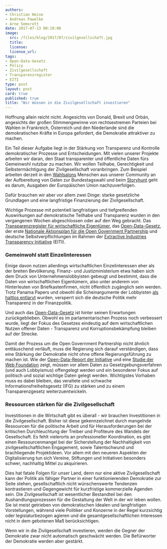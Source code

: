 ```yaml
---
authors: 
- Christian Heise
- Andreas Pawelke
- Arne Semsrott
date: 2017-07-13 00:10:00
image:
  src: /files/blog/2017/07/zivilgesellschaft.jpg
  title: 
  license:
  license_url: 
tags:
- Open-Data-Gesetz
- Policy
- Zivilgesellschaft
- Transparenzregister
- EITI
type: post
layout: post
card: true
published: true
title: "Wir müssen in die Zivilgesellschaft investieren" 
---
```


Hoffnung allein reicht nicht. Angesichts von Donald, Brexit und Orbán, angesichts der großen Stimmengewinne von rechtsextremen Parteien bei Wahlen in Frankreich, Österreich und den Niederlande sind die demokratischen Kräfte in Europa gefordert, die Demokratie attraktiver zu machen.

Ein Teil dieser Aufgabe liegt in der Stärkung von Transparenz und Kontrolle demokratischer Prozesse und Entscheidungen. Mit vielen unserer Projekte arbeiten wir daran, den Staat transparenter und öffentliche Daten fürs Gemeinwohl nutzbar zu machen. Wir wollen Teilhabe, Gerechtigkeit und Selbstermächtigung der Zivilgesellschaft voranbringen. Zum Beispiel arbeiten derzeit in den [Wahlsalons](https://codefor.de/wahlsalons/) Menschen aus unserer Community an der Aufbereitung von Daten zur Bundestagswahl und beim [Storyhunt](https://storyhunt.de/) geht es darum, Ausgaben der Europäischen Union nachzuverfolgen.

Dafür brauchen wir aber vor allem zwei Dinge: starke gesetzliche Grundlagen und eine langfristige Finanzierung der Zivilgesellschaft.

Wichtige Prozesse mit potentiell langfristigen und tiefgreifenden Auswirkungen auf demokratische Teilhabe und Transparenz wurden in den vergangenen Wochen abgeschlossen oder auf den Weg gebracht. Das [Transparenzregister für wirtschaftliche Eigentümer](https://netzpolitik.org/2017/transparenzregister-gegen-briefkastenfirmen-bundesrat-fordert-offenen-zugang-zu-daten/), das [Open-Data-Gesetz](https://okfn.de/blog/2017/07/Open-Data-Gesetz-tritt-in-Kraft/), der erste [Nationale Aktionsplan für die Open Government Partnership](https://opengovpartnership.de/news/) und deutsche Selbstverpflichtungen im Rahmen der [Extractive Industries Transparency Initiative](https://www.d-eiti.de/) (EITI).

<h3>Gemeinwohl statt Einzelinteressen</h3>

Einige davon nutzen allerdings wirtschaftlichen Einzelinteressen eher als  der breiten Bevölkerung. Finanz- und Justizministerium etwa haben sich dem Druck von Unternehmenslobbyisten gebeugt und bestimmt, dass die Daten von wirtschaftlichen Eigentümern, also unter anderem von Hinterleuten von Briefkastenfirmen, nicht öffentlich zugänglich sein werden. Trotz Panama Papers und obwohl die Scheinargumente der Lobbyisten [als haltlos entlarvt](https://blog.opencorporates.com/2017/02/28/germany-do-not-let-personal-security-be-the-bait-and-switch-for-public-accountability/) wurden, versperrt sich die deutsche Politik mehr Transparenz in der Finanzpolitik.

Und auch das [Open-Data-Gesetz](https://okfn.de/blog/tags/open-data-gesetz/) ist hinter seinen Erwartungen zurückgeblieben. Obwohl es im parlamentarischen Prozess noch verbessert wurde, liegt der Fokus des Gesetzes eindeutig auf dem wirtschaftlichen Nutzen offener Daten - Transparenz und Korruptionsbekämpfung bleiben auf der Strecke.

Damit der Prozess um die Open Government Partnership nicht ähnlich enttäuschend verläuft, muss die Regierung sich darauf verständigen, dass eine Stärkung der Demokratie nicht ohne offene Regierungsführung zu machen ist. Wie der [Open-Data-Report der Initiative](https://www.opengovpartnership.org/resources/aligning-supply-and-demand-better-governance-open-data-open-government-partnership) und eine [Studie der Web Foundation](https://netzpolitik.org/2017/open-data-und-antikorruption-deutschland-hinkt-hinterher/) zeigt, müssen vor allem Daten zu Gesetzgebungsverfahren (und auch Lobbyismus) offengelegt werden und ein besonderer Fokus auf politisch und sozial wichtige Daten gelegt werden. Wichtigstes Vorhaben muss es dabei bleiben, das veraltete und schwache Informationsfreiheitsgesetz (IFG) zu stärken und zu einem Transparenzgesetz weiterzuentwickeln.

<h3>Ressourcen stärken für die Zivilgesellschaft</h3>

Investitionen in die Wirtschaft gibt es überall - wir brauchen Investitionen in die Zivilgesellschaft. Bisher ist diese gekennzeichnet durch mangelnde Ressourcen für die politische Arbeit und für Herausforderungen bei der kritischen Durchleuchtung der Treiber und Profiteure des Wandels der Gesellschaft. Es fehlt vielerorts an professioneller Koordination, es gibt einen Ressourcenmangel bei der Sicherstellung der Nachhaltigkeit von zivilgesellschaftlichen Engagement, sowie Talentschwund und brachliegende Projektideen. Vor allem mit den neueren Aspekten der Digitalisierung tun sich Vereine, Stiftungen und Initiativen besonders schwer, nachhaltig Mittel zu akquirieren.

Dies hat fatale Folgen für unser Land, denn nur eine aktive Zivilgesellschaft kann der Politik als fähiger Partner in einer funktionierenden Demokratie zur Seite stehen, gesellschaftlich nicht wünschenswerte Tendenzen kontrastieren und Gegengewicht für kurzfristige kommerzielle Agenden sein. Die Zivilgesellschaft ist wesentlicher Bestandteil bei den Aushandlungsprozessen für die Gestaltung der Welt in der wir leben wollen. Sie ist meist getrieben von demokratischen Idealen und langfristigen Vorstellungen, während viele Politiker und Konzerne in der Regel kurzsichtig oder legislaturbezogen agieren und die gesamtgesellschaftlichen Interessen nicht in dem gebotenen Maß berücksichtigen.

Wenn wir in die Zivilgesellschaft investieren, werden die Gegner der Demokratie zwar nicht automatisch geschwächt werden. Die Befürworter der Demokratie werden aber gestärkt.
